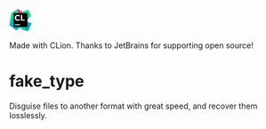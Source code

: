 <a href="https://www.jetbrains.com/?from=fake_type"><img src="./icon_CLion.svg" height="40px"/></a>

Made with CLion. Thanks to JetBrains for supporting open source!

# fake_type
Disguise files to another format with great speed, and recover them losslessly. 
